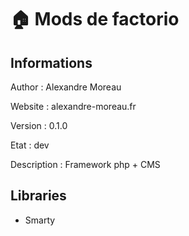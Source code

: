 :house: Mods de factorio
==


Informations
-

Author : Alexandre Moreau

Website : alexandre-moreau.fr

Version : 0.1.0

Etat : dev

Description : Framework php + CMS

Libraries
-

+ Smarty


